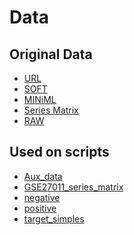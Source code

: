 # Data

## Original Data

- [URL][URL]
- [SOFT][SOFT]
- [MINiML][MINiML]
- [Series Matrix][Series]
- [RAW][RAW]

[URL]: https://www.ncbi.nlm.nih.gov/geo/query/acc.cgi?acc=GSE27011
[SOFT]: GEO/GSE27011_family.soft
[MINiML]: GEO/GSE27011_family-xml
[Series]: GEO/GSE27011_series_matrix.txt
[RAW]: GEO/GSE27011_RAW

## Used on scripts

- [Aux_data][Aux_data]
- [GSE27011_series_matrix][GSE27011_series_matrix]
- [negative][negative]
- [positive][positive]
- [target_simples][target_simples]

[Aux_data]: Used/Aux_data.tsv
[GSE27011_series_matrix]: Used/GSE27011_series_matrix.tsv
[negative]: Used/negative.tsv
[positive]: Used/positive.tsv
[target_simples]: Used/target_simples.tsv
